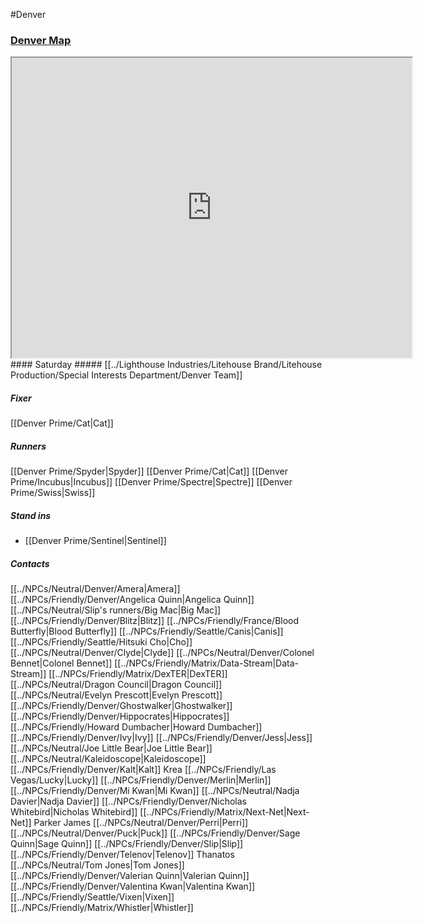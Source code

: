 #Denver
### [Denver Map](https://www.google.com/maps/d/u/0/viewer?mid=1BrcfAzyifwU4Gk8I2KPeP9VoH8wz9w-K&ll=28.49634055143031%2C-83.41172544999999&z=5)
<iframe src="https://www.google.com/maps/d/u/0/embed?mid=1BrcfAzyifwU4Gk8I2KPeP9VoH8wz9w-K&ehbc=2E312F" width="640" height="480"></iframe>
#### Saturday
##### [[../Lighthouse Industries/Litehouse Brand/Litehouse Production/Special Interests Department/Denver Team]]

##### Fixer
[[Denver Prime/Cat|Cat]]

##### Runners
[[Denver Prime/Spyder|Spyder]]
[[Denver Prime/Cat|Cat]]
[[Denver Prime/Incubus|Incubus]]
[[Denver Prime/Spectre|Spectre]]
[[Denver Prime/Swiss|Swiss]]

##### Stand ins
- [[Denver Prime/Sentinel|Sentinel]]

##### Contacts
[[../NPCs/Neutral/Denver/Amera|Amera]]
[[../NPCs/Friendly/Denver/Angelica Quinn|Angelica Quinn]]
[[../NPCs/Neutral/Slip's runners/Big Mac|Big Mac]]
[[../NPCs/Friendly/Denver/Blitz|Blitz]]
[[../NPCs/Friendly/France/Blood Butterfly|Blood Butterfly]]
[[../NPCs/Friendly/Seattle/Canis|Canis]]
[[../NPCs/Friendly/Seattle/Hitsuki Cho|Cho]]
[[../NPCs/Neutral/Denver/Clyde|Clyde]]
[[../NPCs/Neutral/Denver/Colonel Bennet|Colonel Bennet]]
[[../NPCs/Friendly/Matrix/Data-Stream|Data-Stream]]
[[../NPCs/Friendly/Matrix/DexTER|DexTER]]
[[../NPCs/Neutral/Dragon Council|Dragon Council]]
[[../NPCs/Neutral/Evelyn Prescott|Evelyn Prescott]]
[[../NPCs/Friendly/Denver/Ghostwalker|Ghostwalker]]
[[../NPCs/Friendly/Denver/Hippocrates|Hippocrates]]
[[../NPCs/Friendly/Howard Dumbacher|Howard Dumbacher]]
[[../NPCs/Friendly/Denver/Ivy|Ivy]]
[[../NPCs/Friendly/Denver/Jess|Jess]]
[[../NPCs/Neutral/Joe Little Bear|Joe Little Bear]]
[[../NPCs/Neutral/Kaleidoscope|Kaleidoscope]]
[[../NPCs/Friendly/Denver/Kalt|Kalt]]
Krea
[[../NPCs/Friendly/Las Vegas/Lucky|Lucky]]
[[../NPCs/Friendly/Denver/Merlin|Merlin]]
[[../NPCs/Friendly/Denver/Mi Kwan|Mi Kwan]]
[[../NPCs/Neutral/Nadja Davier|Nadja Davier]]
[[../NPCs/Friendly/Denver/Nicholas Whitebird|Nicholas Whitebird]]
[[../NPCs/Friendly/Matrix/Next-Net|Next-Net]]
Parker James
[[../NPCs/Neutral/Denver/Perri|Perri]]
[[../NPCs/Neutral/Denver/Puck|Puck]]
[[../NPCs/Friendly/Denver/Sage Quinn|Sage Quinn]]
[[../NPCs/Friendly/Denver/Slip|Slip]]
[[../NPCs/Friendly/Denver/Telenov|Telenov]]
Thanatos
[[../NPCs/Neutral/Tom Jones|Tom Jones]]
[[../NPCs/Friendly/Denver/Valerian Quinn|Valerian Quinn]]
[[../NPCs/Friendly/Denver/Valentina Kwan|Valentina Kwan]]
[[../NPCs/Friendly/Seattle/Vixen|Vixen]]
[[../NPCs/Friendly/Matrix/Whistler|Whistler]]

